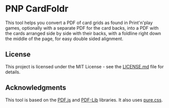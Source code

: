 # PNP CardFoldr

This tool helps you convert a PDF of card grids as found in Print'n'play games, optionally with a separate PDF for the card backs, into a PDF with the cards arranged side by side with their backs, with a foldline right down the middle of the page, for easy double sided alignment.

## License

This project is licensed under the MIT License - see the [LICENSE.md](LICENSE.md) file for details.

## Acknowledgments

This tool is based on the [PDF.js](https://mozilla.github.io/pdf.js/) and [PDF-Lib](https://pdf-lib.js.org/) libraries. It also uses [pure.css](https://purecss.io/).
